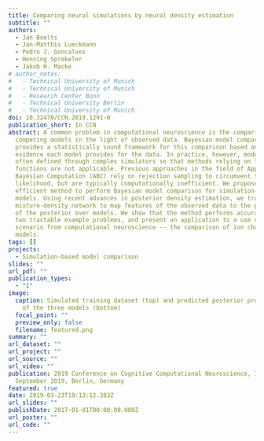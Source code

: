 ```yaml
---
title: Comparing neural simulations by neural density estimation
subtitle: ""
authors:
  - Jan Boelts
  - Jan-Matthis Lueckmann
  - Pedro J. Goncalves
  - Henning Sprekeler
  - Jakob H. Macke
# author_notes:
#   - Technical University of Munich
#   - Technical University of Munich
#   - Research Center Bonn
#   - Technical University Berlin
#   - Technical University of Munich
doi: 10.32470/CCN.2019.1291-0
publication_short: In CCN
abstract: A common problem in computational neuroscience is the comparison of
  competing models in the light of observed data. Bayesian model comparison
  provides a statistically sound framework for this comparison based on the
  evidence each model provides for the data. In practice, however, models are
  often defined through complex simulators so that methods relying on likelihood
  functions are not applicable. Previous approaches in the field of Approximate
  Bayesian Computation (ABC) rely on rejection sampling to circumvent the
  likelihood, but are typically computationally inefficient. We propose an
  efficient method to perform Bayesian model comparison for simulation-based
  models. Using recent advances in posterior density estimation, we train a
  mixture-density network to map features of the observed data to the parameters
  of the posterior over models. We show that the method performs accurately on
  two tractable example problems, and present an application to a use case
  scenario from computational neuroscience -- the comparison of ion channel
  models.
tags: []
projects:
  - Simulation-based model comparison
slides: ""
url_pdf: ""
publication_types:
  - "1"
image:
  caption: Simulated training dataset (top) and predicted posterior probabilities
    of the three models (bottom)
  focal_point: ""
  preview_only: false
  filename: featured.png
summary: ""
url_dataset: ""
url_project: ""
url_source: ""
url_video: ""
publication: 2019 Conference on Cognitive Computational Neuroscience, 13-16
  September 2019, Berlin, Germany
featured: true
date: 2019-03-23T19:13:12.383Z
url_slides: ""
publishDate: 2017-01-01T00:00:00.000Z
url_poster: ""
url_code: ""
---
```

